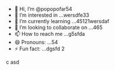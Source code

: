 - 👋 Hi, I’m @popopofar54
- 👀 I’m interested in ...wersdfe33
- 🌱 I’m currently learning ...45121wersdaf
- 💞️ I’m looking to collaborate on ...465
- 📫 How to reach me ...g5sfda
- 😄 Pronouns: ...54
- ⚡ Fun fact: ...dgsfd
2
<!---
popopofar/popopofar is a ✨ special ✨ repository because its `README.md` (this file) appears on your GitHub profile.ggf
You can click the Preview link to take a look at your changes.
--->
c
asd
